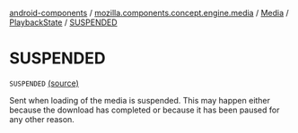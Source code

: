 [android-components](../../../index.md) / [mozilla.components.concept.engine.media](../../index.md) / [Media](../index.md) / [PlaybackState](index.md) / [SUSPENDED](./-s-u-s-p-e-n-d-e-d.md)

# SUSPENDED

`SUSPENDED` [(source)](https://github.com/mozilla-mobile/android-components/blob/master/components/concept/engine/src/main/java/mozilla/components/concept/engine/media/Media.kt#L164)

Sent when loading of the media is suspended. This may happen either because the download has completed or
because it has been paused for any other reason.

